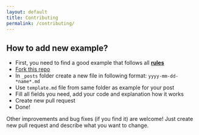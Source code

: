 ```yaml
---
layout: default
title: Contributing
permalink: /contributing/
---
```

## How to add new example?
- First, you need to find a good example that follows all **[rules](https://doublecookies.github.io/wat-increment/rules)**
- [Fork this repo](https://github.com/DoubleCookies/wat-increment)
- In `_posts` folder create a new file in following format: `yyyy-mm-dd-*name*.md`
- Use `template.md` file from same folder as example for your post
- Fill all fields you need, add your code and explanation how it works
- Create new pull request
- Done!

Other improvements and bug fixes (if you find it) are welcome! Just create new pull request and describe what you want to
change.
